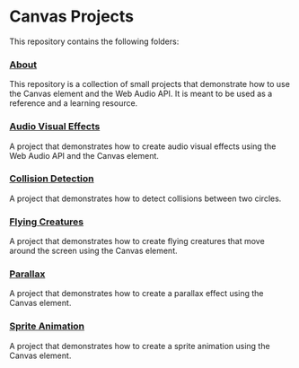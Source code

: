 # Canvas Projects

This repository contains the following folders:

### [About](about)

This repository is a collection of small projects that demonstrate how to use the Canvas element and the Web Audio API. It is meant to be used as a reference and a learning resource.

### [Audio Visual Effects](audio_visual_effects)

A project that demonstrates how to create audio visual effects using the Web Audio API and the Canvas element.

### [Collision Detection](collusion_detection)

A project that demonstrates how to detect collisions between two circles.

### [Flying Creatures](flying_creatures)

A project that demonstrates how to create flying creatures that move around the screen using the Canvas element.

### [Parallax](parallax)

A project that demonstrates how to create a parallax effect using the Canvas element.

### [Sprite Animation](sprite_animation)

A project that demonstrates how to create a sprite animation using the Canvas element.
